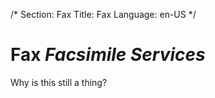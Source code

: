 /*
Section: Fax
Title: Fax
Language: en-US
*/

# Fax *Facsimile Services*
Why is this still a thing?
